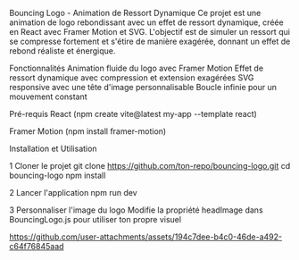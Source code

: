 Bouncing Logo - Animation de Ressort Dynamique
 Ce projet est une animation de logo rebondissant avec un effet de ressort dynamique, créée en React avec Framer Motion et SVG. L'objectif est de simuler un ressort qui se compresse fortement et s'étire de manière exagérée, donnant un effet de rebond réaliste et énergique.

Fonctionnalités
 Animation fluide du logo avec Framer Motion
 Effet de ressort dynamique avec compression et extension exagérées
 SVG responsive avec une tête d'image personnalisable
 Boucle infinie pour un mouvement constant

 Pré-requis
React (npm create vite@latest my-app --template react)

Framer Motion (npm install framer-motion)

 Installation et Utilisation
 
 1 Cloner le projet
git clone https://github.com/ton-repo/bouncing-logo.git
cd bouncing-logo
npm install

2 Lancer l'application
npm run dev

3️ Personnaliser l'image du logo
Modifie la propriété headImage dans BouncingLogo.js pour utiliser ton propre visuel

https://github.com/user-attachments/assets/194c7dee-b4c0-46de-a492-c64f76845aad

